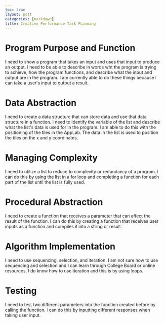 ```yaml
---
toc: true
layout: post
categories: [markdown]
title: Creative Performance Task PLanning
---
```


# Program Purpose and Function
I need to show a program that takes an input and uses that input to produce an output. I need to be able to describe in words wht the program is trying to achieve, how the program functions, and describe what the input and output are in the program. I am currently able to do these things because I can take a user's input to output a result.

# Data Abstraction
I need to create a data structure that can store data and use that data structure in a function. I need to identify the variable of the list and describe what the list's data is used for in the program. I am able to do this with the positioning of the tiles in the AppLab. The data in the list is used to position the tiles on the x and y coordinates.

# Managing Complexity
I need to utilize a list to reduce to complexity or redundancy of a program. I can do this by using the list in a for loop and completing a function for each part of the list until the list is fully used.

# Procedural Abstraction
I need to create a function that receives a parameter that can affect the result of the function. I can do this by creating a function that receives user inputs as a function and compiles it into a string or result.

# Algorithm Implementation
I need to use sequencing, selection, and iteration. I am not sure how to use sequencing and selection and I can learn through College Board or online resources. I do know how to use iteration and this is by using loops.

# Testing
I need to test two different parameters into the function created before by calling the function. I can do this by inputting different responses when taking user input.